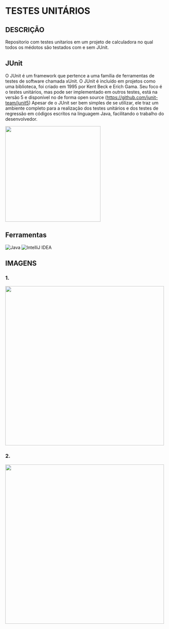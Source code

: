 # TESTES UNITÁRIOS 

## DESCRIÇÃO 

Repositorio com testes unitarios em um projeto de calculadora no qual todos os médotos são testados com e sem JUnit.

## JUnit

O JUnit é um framework que pertence a uma família de ferramentas de testes de software chamada
xUnit. O JUnit é incluído em projetos como uma biblioteca, foi criado em 1995 por Kent Beck e Erich
Gama.
Seu foco é o testes unitários, mas pode ser implementado em outros testes, está na versão 5 e
disponível no de forma open source (https://github.com/junit-team/junit5)
Apesar de o JUnit ser bem simples de se utilizar, ele traz um ambiente completo para a realização dos
testes unitários e dos testes de regressão em códigos escritos na linguagem Java, facilitando o
trabalho do desenvolvedor.

<div>
<img src="https://github.com/JoseMRezende/JUnit/assets/112033771/e63b9f74-b145-455e-8d35-18ad67569eee" width="300px" />
</div>

## Ferramentas

![Java](https://img.shields.io/badge/java-%23ED8B00.svg?style=for-the-badge&logo=openjdk&logoColor=white)
![IntelliJ IDEA](https://img.shields.io/badge/IntelliJIDEA-000000.svg?style=for-the-badge&logo=intellij-idea&logoColor=white)

## IMAGENS

### 1.
<div>
<img src="https://github.com/JoseMRezende/JUnit/assets/112033771/19465b94-b5ed-4003-8869-ef3994c29de4" width="500px" />
</div>

### 2.
<div>
<img src="https://github.com/JoseMRezende/JUnit/assets/112033771/7ee523dc-dc0b-4ac5-925d-2b9cf3e0ef2c" width="500px" />
</div>

